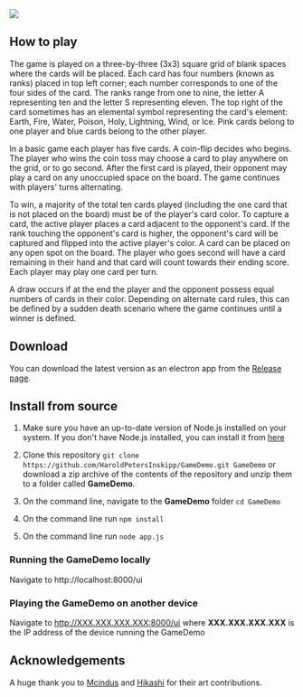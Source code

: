 <img src="static/Screenshot.png">

## How to play
The game is played on a three-by-three (3x3) square grid of blank spaces where the cards will be placed. Each card has four numbers (known as ranks) placed in top left corner; each number corresponds to one of the four sides of the card. The ranks range from one to nine, the letter A representing ten and the letter S representing eleven. The top right of the card sometimes has an elemental symbol representing the card's element: Earth, Fire, Water, Poison, Holy, Lightning, Wind, or Ice. Pink cards belong to one player and blue cards belong to the other player.

In a basic game each player has five cards. A coin-flip decides who begins. The player who wins the coin toss may choose a card to play anywhere on the grid, or to go second. After the first card is played, their opponent may play a card on any unoccupied space on the board. The game continues with players' turns alternating. 

To win, a majority of the total ten cards played (including the one card that is not placed on the board) must be of the player's card color. To capture a card, the active player places a card adjacent to the opponent's card. If the rank touching the opponent's card is higher, the opponent's card will be captured and flipped into the active player's color. A card can be placed on any open spot on the board. The player who goes second will have a card remaining in their hand and that card will count towards their ending score. Each player may play one card per turn.

A draw occurs if at the end the player and the opponent possess equal numbers of cards in their color. Depending on alternate card rules, this can be defined by a sudden death scenario where the game continues until a winner is defined.

## Download
You can download the latest version as an electron app from the [Release page](https://github.com/HaroldPetersInskipp/GameDemo/releases).

## Install from source

1. Make sure you have an up-to-date version of Node.js installed on your system. If you don't have Node.js installed, you can install it from [here](http://nodejs.org/)

1. Clone this repository ```git clone https://github.com/HaroldPetersInskipp/GameDemo.git GameDemo```
or download a zip archive of the contents of the repository and unzip them to a folder called **GameDemo**.

1. On the command line, navigate to the **GameDemo** folder ```cd GameDemo```

1. On the command line run ```npm install```

1. On the command line run ```node app.js```

### Running the GameDemo locally
Navigate to http://localhost:8000/ui

### Playing the GameDemo on another device
Navigate to http://XXX.XXX.XXX.XXX:8000/ui where **XXX.XXX.XXX.XXX** is the IP address of the device running the GameDemo

## Acknowledgements
A huge thank you to [Mcindus](https://forums.qhimm.com/index.php?action=profile;u=22685) and [Hikashi](https://forums.qhimm.com/index.php?action=profile;u=30986) for their art contributions.